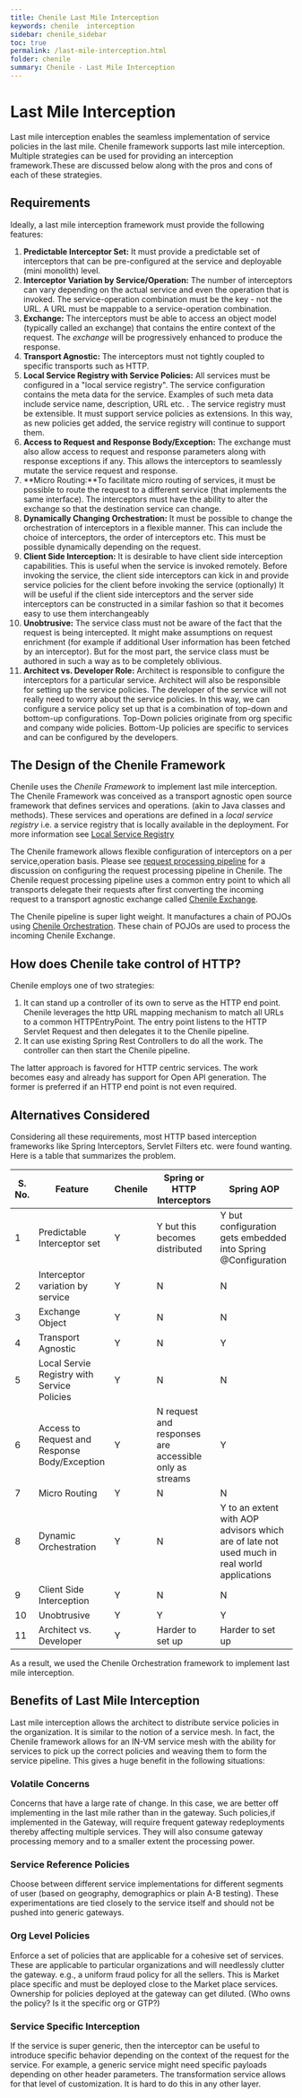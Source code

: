 ```yaml
---
title: Chenile Last Mile Interception
keywords: chenile  interception
sidebar: chenile_sidebar
toc: true
permalink: /last-mile-interception.html
folder: chenile
summary: Chenile - Last Mile Interception
---
```


# Last Mile Interception
Last mile interception enables the seamless implementation of service policies in the last mile. Chenile framework supports last mile interception. Multiple strategies can be used for providing an interception framework.These are discussed below along with the pros and cons of each of these strategies. 

## Requirements
Ideally, a last mile interception framework must provide the following features:
1. **Predictable Interceptor Set:** It must provide a predictable set of interceptors that can be pre-configured at the service and deployable (mini monolith) level. 
2. **Interceptor Variation by Service/Operation:** The number of interceptors can vary depending on the actual service and even the operation that is invoked. The service-operation combination must be the key - not the URL. A URL must be mappable to a service-operation combination. 
3. **Exchange:** The interceptors must be able to access an object model (typically called an exchange) that contains the entire context of the request.  The _exchange_ will be progressively enhanced to produce the response. 
4. **Transport Agnostic:** The interceptors must not tightly coupled to specific transports such as HTTP.
5. **Local Service Registry with Service Policies:** All services must be configured in a "local service registry". The service configuration contains the meta data for the service. Examples of such meta data include service name, description, URL etc. . The service registry must be extensible. It must support service policies as extensions. In this way, as new policies get added, the service registry will continue to support them. 
6. **Access to Request and Response Body/Exception:** The exchange must also allow access to request and response parameters along with response exceptions if any. This allows the interceptors to seamlessly mutate the service request and response.
7. **Micro Routing:**To facilitate micro routing of services, it must be possible to route the request to a different service (that implements the same interface). The interceptors must have the ability to alter the exchange so that the destination service can change.
8. **Dynamically Changing Orchestration:** It must be possible to change the orchestration of interceptors in a flexible manner. This can include the choice of interceptors, the order of interceptors etc. This must be possible dynamically depending on the request.
9. **Client Side Interception:** It is desirable to have client side interception capabilities. This is useful when the service is invoked remotely. Before invoking the service, the client side interceptors can kick in and provide service policies for the client before invoking the service (optionally) It will be useful if the client side interceptors and the server side interceptors can be constructed in a similar fashion so that it becomes easy to use them interchangeably
10. **Unobtrusive:** The service class must not be aware of the fact that the request is being intercepted. It might make assumptions on request enrichment (for example if additional User information has been fetched by an interceptor). But for the most part, the service class must be authored in such a way as to be completely oblivious. 
11. **Architect vs. Developer Role:** Architect is responsible to configure the interceptors for a particular service. Architect will also be responsible for setting up the service policies. The developer of the service will not really need to worry about the service policies. In this way, we can configure a service policy set up that is a combination of top-down and bottom-up configurations. Top-Down policies originate from org specific and company wide policies. Bottom-Up policies are specific to services and can be configured by the developers.  

## The Design of the Chenile Framework
Chenile uses the _Chenile Framework_ to implement last mile interception. The Chenile Framework was conceived as a transport agnostic open source framework that defines services and operations. (akin to Java classes and methods). These services and operations are defined in a _local service registry_ i.e. a service registry that is locally available in the deployment. For more information see [Local Service Registry](local-service-registry)

The Chenile framework allows flexible configuration of interceptors on a per service,operation basis. Please see [request processing pipeline](request-processing) for a discussion on configuring the request processing pipeline in Chenile. The Chenile request processing pipeline uses a common entry point to which all transports delegate their requests after first converting the incoming request to a transport agnostic exchange called [Chenile Exchange](exchange). 

The Chenile pipeline is super light weight. It manufactures a chain of POJOs using [Chenile Orchestration](orch). These chain of POJOs are used to process the incoming Chenile Exchange. 

## How does Chenile take control of HTTP?
Chenile employs one of two strategies:
1. It can stand up a controller of its own to serve as the HTTP end point. Chenile leverages the http URL mapping mechanism to match all URLs to a common HTTPEntryPoint. The entry point listens to the HTTP Servlet Request and then delegates it to the Chenile pipeline.
2. It can use existing Spring Rest Controllers to do all the work. The controller can then start the Chenile pipeline.

The latter approach is favored for HTTP centric services. The work becomes easy and already has support for Open API generation. The former is preferred if an HTTP end point is not even required. 
## Alternatives Considered
Considering all these requirements, most HTTP based interception frameworks like Spring Interceptors, Servlet Filters etc. were found wanting. Here is a table that summarizes the problem.

| S. No. | Feature  | Chenile | Spring or HTTP Interceptors | Spring AOP |
|--------|--------|----------|-----------------------------|------------|
| 1|Predictable Interceptor set | Y |Y but this becomes distributed |Y but configuration gets embedded into Spring @Configuration|
| 2|Interceptor variation by service|Y|N|N|
| 3|Exchange Object|Y|N|N|
| 4|Transport Agnostic|Y|N|Y|
| 5|Local Servie Registry with Service Policies|Y|N|N|
| 6|Access to Request and Response Body/Exception|Y|N request and responses are accessible only as streams|Y|
| 7|Micro Routing|Y|N|N|
| 8|Dynamic Orchestration|Y|N|Y to an extent with AOP advisors which are of late not used much in real world applications|
| 9|Client Side Interception|Y|N|N|
|10|Unobtrusive|Y|Y|Y|
|11|Architect vs. Developer|Y|Harder to set up|Harder to set up|


As a result, we used the Chenile Orchestration framework to implement last mile interception. 

<a name='last_mile'/>

## Benefits of Last Mile Interception
Last mile interception allows the architect to distribute service policies in the organization. It is similar to the notion of a service mesh. In fact, the Chenile framework allows for an IN-VM service mesh with the ability for services to pick up the correct policies and weaving them to form the service pipeline. This gives a huge benefit in the following situations:

### Volatile Concerns
Concerns that have a large rate of change. In this case, we are better off implementing in the last mile rather than in the gateway. Such policies,if implemented in the Gateway, will require frequent gateway redeployments thereby affecting multiple services. They will also consume gateway processing memory and to a smaller extent the processing power. 

### Service Reference Policies
Choose between different service implementations for different segments of user (based on geography, demographics or plain A-B testing). These experimentations are tied closely to the service itself and should not be pushed into generic gateways.

### Org Level Policies
Enforce a set of policies that are applicable for a cohesive set of services. These are applicable to particular organizations and will needlessly clutter the gateway. e.g., a uniform fraud policy for all the sellers. This is Market place specific and must be deployed close to the Market place services. Ownership for policies deployed at the gateway can get diluted. (Who owns the policy? Is it the specific org or GTP?)

### Service Specific Interception
If the service is super generic, then the interceptor can be useful to introduce specific behavior depending on the context of the request for the service. For example, a generic service might need specific payloads depending on other header parameters. The transformation service allows for that level of customization. It is hard to do this in any other layer. 


